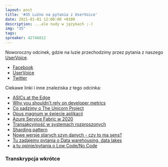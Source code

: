 ```yaml
---
layout: post
title: '#35 Luźno na pytania z UserVoice'
date: 2021-01-01 12:00:00 +0100
description: ...ale nudy w językach ;-)
img: "35"
tags:
spreaker: 42746812
---
```

Noworoczny odcinek, gdzie na luzie przechodzimy przez pytania z naszego [UserVoice](https://github.com/patoarchitekci/uservoice/issues).

- [Facebook](https://www.facebook.com/patoarchitekci/)
- [UserVoice](https://github.com/patoarchitekci/uservoice/issues)
- [Twitter](https://twitter.com/patoarchitekci)

Ciekawe linki i inne znaleziska z tego odcinka:

- [ASICs at the Edge](https://blog.cloudflare.com/asics-at-the-edge/)
- [Why you shouldn't rely on developer metrics](https://teamplify.com/blog/why-you-shouldnt-rely-on-developer-metrics/)
- [Co sądzimy o The Unicorn Project](https://github.com/patoarchitekci/uservoice/issues/1)
- [Opus magnum w świecie aplikacji](https://github.com/patoarchitekci/uservoice/issues/2)
- [Azure Service Fabric w 2020](https://github.com/patoarchitekci/uservoice/issues/16)
- [Transakcyjność w systemach rozproszonych](https://github.com/patoarchitekci/uservoice/issues/5)
- [Sharding pattern](https://docs.microsoft.com/en-us/azure/architecture/patterns/sharding)
- [Nowe wersje starych szyn danych - czy to ma sens?](https://github.com/patoarchitekci/uservoice/issues/6)
- [Tu zadajemy pytania o Data warehousing, data lakes](https://github.com/patoarchitekci/uservoice/issues/17)
- [a tu opinie/pytania o Low Code/No Code](https://github.com/patoarchitekci/uservoice/issues/14)

### Transkrypcja wkrótce
